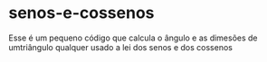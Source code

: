 # senos-e-cossenos
Esse é um pequeno código que calcula o ângulo e as dimesões de umtriângulo qualquer usado a lei dos senos e dos cossenos
